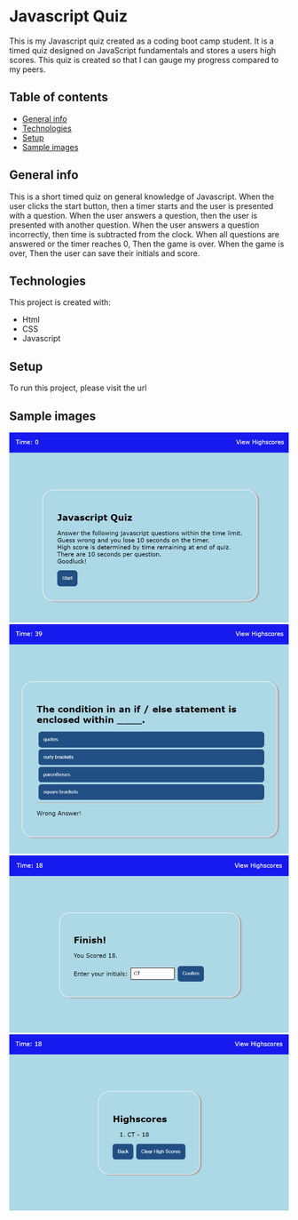 # Javascript Quiz
This is my Javascript quiz created as a coding boot camp student.
It is a timed quiz designed on JavaScript fundamentals and stores a users high scores.
This quiz is created so that I can gauge my progress compared to my peers.

## Table of contents
* [General info](#general-info)
* [Technologies](#technologies)
* [Setup](#setup)
* [Sample images](#Sample-images)

## General info
This is a short timed quiz on general knowledge of Javascript. 
When the user clicks the start button, then a timer starts and the user is presented with a question.
When the user answers a question, then the user is presented with another question. 
When the user answers a question incorrectly, then time is subtracted from the clock.
When all questions are answered or the timer reaches 0, Then the game is over. 
When the game is over, Then the user can save their initials and score.
	
## Technologies
This project is created with:
* Html
* CSS
* Javascript

## Setup
To run this project, please visit the url 

## Sample images
![Screenshot of Quiz Title](./assets/images/quiztitle.jpg)
![Screenshot of Quiz Question](./assets/images/quizquestion.jpg)
![Screenshot of Quiz Score](./assets/images/quizscore.jpg)
![Screenshot of Quiz Leaderboard](./assets/images/quizleaderboard.jpg)